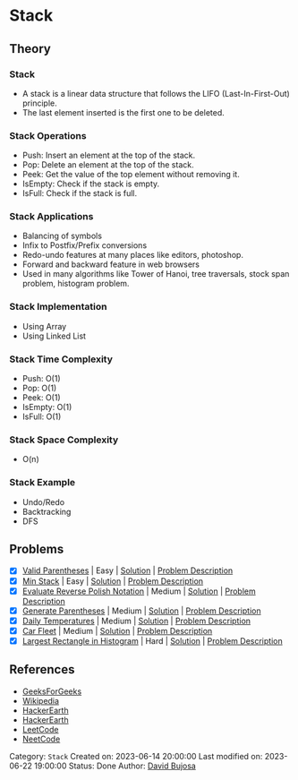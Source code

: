 # Stack

## Theory

### Stack

- A stack is a linear data structure that follows the LIFO (Last-In-First-Out) principle.
- The last element inserted is the first one to be deleted.

### Stack Operations

- Push: Insert an element at the top of the stack.
- Pop: Delete an element at the top of the stack.
- Peek: Get the value of the top element without removing it.
- IsEmpty: Check if the stack is empty.
- IsFull: Check if the stack is full.

### Stack Applications

- Balancing of symbols
- Infix to Postfix/Prefix conversions
- Redo-undo features at many places like editors, photoshop.
- Forward and backward feature in web browsers
- Used in many algorithms like Tower of Hanoi, tree traversals, stock span problem, histogram problem.

### Stack Implementation

- Using Array
- Using Linked List

### Stack Time Complexity

- Push: O(1)
- Pop: O(1)
- Peek: O(1)
- IsEmpty: O(1)
- IsFull: O(1)

### Stack Space Complexity

- O(n)

### Stack Example

- Undo/Redo
- Backtracking
- DFS

## Problems

- [x] [Valid Parentheses](https://leetcode.com/problems/valid-parentheses/) | Easy | [Solution](../../../src/easy/valid_parentheses.rs) | [Problem Description](../../../src/easy/readme.md#20-valid-parentheses)
- [x] [Min Stack](https://leetcode.com/problems/min-stack/) | Easy | [Solution](../../../src/easy/min_stack.rs) | [Problem Description](../../../src/easy/readme.md#155-min-stack)
- [x] [Evaluate Reverse Polish Notation](https://leetcode.com/problems/evaluate-reverse-polish-notation/) | Medium | [Solution](../../../src/medium/evaluate_reverse_polish_notation.rs) | [Problem Description](../../../src/medium/readme.md#150-evaluate-reverse-polish-notation)
- [x] [Generate Parentheses](https://leetcode.com/problems/generate-parentheses/) | Medium | [Solution](../../../src/medium/generate_parentheses.rs) | [Problem Description](../../../src/medium/readme.md#22-generate-parentheses)
- [x] [Daily Temperatures](https://leetcode.com/problems/daily-temperatures/) | Medium | [Solution](../../../src/medium/daily_temperatures.rs) | [Problem Description](../../../src/medium/readme.md#739-daily-temperatures)
- [x] [Car Fleet](https://leetcode.com/problems/car-fleet/) | Medium | [Solution](../../../src/medium/car_fleet.rs) | [Problem Description](../../../src/medium/readme.md#853-car-fleet)
- [x] [Largest Rectangle in Histogram](https://leetcode.com/problems/largest-rectangle-in-histogram/) | Hard | [Solution](../../../src/hard/largest_rectangle_in_histogram.rs) | [Problem Description](../../../src/hard/readme.md#84-largest-rectangle-in-histogram)

## References

- [GeeksForGeeks](https://www.geeksforgeeks.org/stack-data-structure/)
- [Wikipedia](<https://en.wikipedia.org/wiki/Stack_(abstract_data_type)>)
- [HackerEarth](https://www.hackerearth.com/practice/data-structures/stacks/basics-of-stacks/tutorial/)
- [HackerEarth](https://www.hackerearth.com/practice/data-structures/stacks/basics-of-stacks/tutorial/)
- [LeetCode](https://leetcode.com/explore/learn/card/queue-stack/)
- [NeetCode](https://neetcode.io)

Category: `Stack`
Created on: 2023-06-14 20:00:00
Last modified on: 2023-06-22 19:00:00
Status: Done
Author: [David Bujosa](https://github.com/bujosa)
